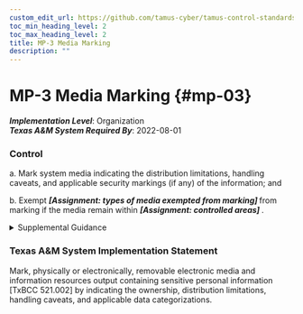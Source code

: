 ```yaml
---
custom_edit_url: https://github.com/tamus-cyber/tamus-control-standards/tree/main/content/tamus.edu/TAMUS_profile.xml
toc_min_heading_level: 2
toc_max_heading_level: 2
title: MP-3 Media Marking
description: ""
---
```


# MP-3 Media Marking {#mp-03}

_**Implementation Level**_: Organization\
_**Texas A&M System Required By**_: 2022-08-01

### Control

a. Mark system media indicating the distribution limitations, handling caveats, and applicable security markings (if any) of the information; and

b. Exempt <strong> <em>[Assignment: types of media exempted from marking]</em> </strong> from marking if the media remain within <strong> <em>[Assignment: controlled areas]</em> </strong>.

<details>
  <summary>Supplemental Guidance</summary>

Security marking refers to the application or use of human-readable security attributes. Digital media includes diskettes, magnetic tapes, external or removable hard disk drives (e.g., solid state, magnetic), flash drives, compact discs, and digital versatile discs. Non-digital media includes paper and microfilm. Controlled unclassified information is defined by the National Archives and Records Administration along with the appropriate safeguarding and dissemination requirements for such information and is codified in <a xmlns="http://csrc.nist.gov/ns/oscal/1.0" href="#91f992fb-f668-4c91-a50f-0f05b95ccee3">32 CFR 2002</a> . Security markings are generally not required for media that contains information determined by organizations to be in the public domain or to be publicly releasable. Some organizations may require markings for public information indicating that the information is publicly releasable. System media marking reflects applicable laws, executive orders, directives, policies, regulations, standards, and guidelines.

</details>

### Texas A&M System Implementation Statement

Mark, physically or electronically, removable electronic media and information resources output containing sensitive personal information [TxBCC 521.002] by indicating the ownership, distribution limitations, handling caveats, and applicable data categorizations.

